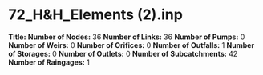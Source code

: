 # 72_H&H_Elements (2).inp
**Title:** 
**Number of Nodes:** 36
**Number of Links:** 36
**Number of Pumps:** 0
**Number of Weirs:** 0
**Number of Orifices:** 0
**Number of Outfalls:** 1
**Number of Storages:** 0
**Number of Outlets:** 0
**Number of Subcatchments:** 42
**Number of Raingages:** 1
